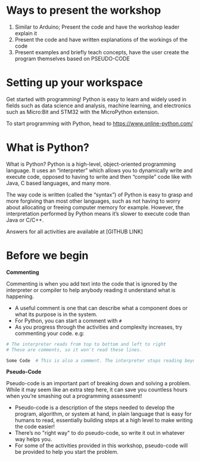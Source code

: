 # Ways to present the workshop
1. Similar to Arduino; Present the code and have the workshop leader explain it
2. Present the code and have written explanations of the workings of the code
3. Present examples and briefly teach concepts, have the user create the program themselves based on PSEUDO-CODE

# Setting up your workspace
Get started with programming! Python is easy to learn and widely used in fields such as data science and analysis, machine learning, and electronics such as Micro:Bit and STM32 with the MicroPython extension.

To start programming with Python, head to https://www.online-python.com/

# What is Python?
What is Python? Python is a high-level, object-oriented programming language. It uses an “interpreter” which allows you to dynamically write and execute code, opposed to having to write and then “compile” code like with Java, C based languages, and many more.

The way code is written (called the “syntax”) of Python is easy to grasp and more forgiving than most other languages, such as not having to worry about allocating or freeing computer memory for example. However, the interpretation performed by Python means it’s slower to execute code than Java or C/C++.

Answers for all activities are available at [GITHUB LINK]

# Before we begin
**Commenting**

Commenting is when you add text into the code that is ignored by the interpreter or compiler to help anybody reading it understand what is happening.
- A useful comment is one that can describe what a component does or what its purpose is in the system.
- For Python, you can start a comment with `#`
- As you progress through the activities and complexity increases, try commenting your code. e.g:
 ```Python
# The interpreter reads from top to bottom and left to right
# These are comments, so it won't read these lines.

Some Code  # This is also a comment. The interpreter stops reading beyond the #
 ```

**Pseudo-Code**

Pseudo-code is an important part of breaking down and solving a problem. While it may seem like an extra step here, it can save you countless hours when you’re smashing out a programming assessment!
- Pseudo-code is a description of the steps needed to develop the program, algorithm, or system at hand, in plain language that is easy for humans to read, essentially building steps at a high level to make writing the code easier!
- There’s no "right way" to do pseudo-code, so write it out in whatever way helps you. 
- For some of the activities provided in this workshop, pseudo-code will be provided to help you start the problem.
